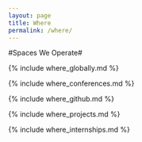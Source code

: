 ```yaml
---
layout: page
title: Where
permalink: /where/
---
```


#Spaces We Operate#

{% include where_globally.md %}

{% include where_conferences.md %}

{% include where_github.md %}

{% include where_projects.md %}

{% include where_internships.md %}
